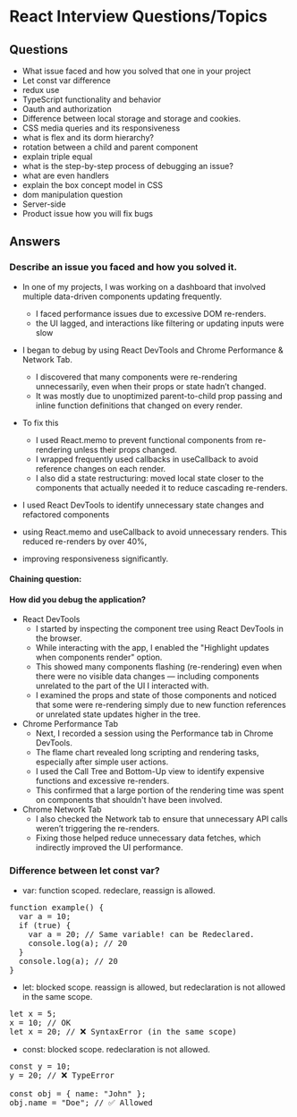 # React Interview Questions/Topics

## Questions
- What issue faced and how you solved that one in your project
- Let const var difference
- redux use
- TypeScript functionality and behavior
- Oauth and authorization
- Difference between local storage and storage and cookies.
- CSS media queries and its responsiveness
- what is flex and its dorm hierarchy?
- rotation between a child and parent component
- explain triple equal
- what is the step-by-step process of debugging an issue?
- what are even handlers
- explain the box concept model in CSS
- dom manipulation question
- Server-side
- Product issue how you will fix bugs

## Answers

### Describe an issue you faced and how you solved it.
- In one of my projects, I was working on a dashboard that involved multiple data-driven components updating frequently.
  - I faced performance issues due to excessive DOM re-renders.
  - the UI lagged, and interactions like filtering or updating inputs were slow
  
- I began to debug by using React DevTools and Chrome Performance & Network Tab.
  - I discovered that many components were re-rendering unnecessarily, even when their props or state hadn’t changed. 
  - It was mostly due to unoptimized parent-to-child prop passing and inline function definitions that changed on every render.
  
- To fix this
  - I used React.memo to prevent functional components from re-rendering unless their props changed.
  - I wrapped frequently used callbacks in useCallback to avoid reference changes on each render.
  - I also did a state restructuring: moved local state closer to the components that actually needed it to reduce cascading re-renders.
  
- I used React DevTools to identify unnecessary state changes and refactored components 
- using React.memo and useCallback to avoid unnecessary renders. This reduced re-renders by over 40%, 
- improving responsiveness significantly.

#### Chaining question:
#### How did you debug the application?
- React DevTools
  - I started by inspecting the component tree using React DevTools in the browser.
  - While interacting with the app, I enabled the "Highlight updates when components render" option.
  - This showed many components flashing (re-rendering) even when there were no visible data changes — including components unrelated to the part of the UI I interacted with.
  - I examined the props and state of those components and noticed that some were re-rendering simply due to new function references or unrelated state updates higher in the tree.
- Chrome Performance Tab
  - Next, I recorded a session using the Performance tab in Chrome DevTools.
  - The flame chart revealed long scripting and rendering tasks, especially after simple user actions.
  - I used the Call Tree and Bottom-Up view to identify expensive functions and excessive re-renders.
  - This confirmed that a large portion of the rendering time was spent on components that shouldn't have been involved.
- Chrome Network Tab
  - I also checked the Network tab to ensure that unnecessary API calls weren’t triggering the re-renders.
  - Fixing those helped reduce unnecessary data fetches, which indirectly improved the UI performance.

### Difference between let const var?
- var: function scoped. redeclare, reassign is allowed.
<pre>
function example() {
  var a = 10;
  if (true) {
    var a = 20; // Same variable! can be Redeclared.
    console.log(a); // 20
  }
  console.log(a); // 20
}
</pre>

- let: blocked scope. reassign is allowed, but redeclaration is not allowed in the same scope.
<pre>
let x = 5;
x = 10; // OK
let x = 20; // ❌ SyntaxError (in the same scope)
</pre>

- const: blocked scope. redeclaration is not allowed.
<pre>
const y = 10;
y = 20; // ❌ TypeError

const obj = { name: "John" };
obj.name = "Doe"; // ✅ Allowed
</pre>